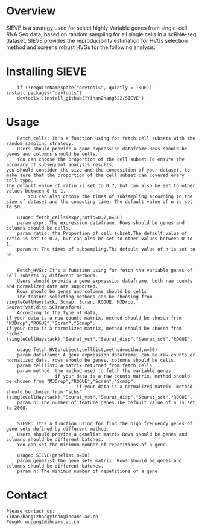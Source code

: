 # Overview
   SIEVE is a strategy used for select highly Variable genes from single-cell RNA Seq data, based on random sampling for all single cells in a scRNA-seq dataset, SIEVE provides the reproducibility estimation for HVGs selection method and screens robust HVGs for the following analysis.

# Installing SIEVE
		if (!requireNamespace("devtools", quietly = TRUE)) install.packages("devtools")
		devtools::install_github("YinanZhang522/SIEVE")

# Usage
		Fetch_cells: It's a function using for fetch cell subsets with the random sampling strategy. 
		Users should provide a gene expression dataframe.Rows should be genes and columns should be cells. 
		You can choose the proportion of the cell subset.To ensure the accuracy of subsequent analysis results, 
	you should consider the size and the composition of your dataset, to make sure that the proportion of the cell subset can covered every cell type, 
	the default value of ratio is set to 0.7, but can also be set to other values between 0 to 1. 
	        You can also choose the times of subsampling according to the size of dataset and the computing time. The default value of n is set to 50. 
   
		usage: fetch_cells(expr,ratio=0.7,n=50)
		param expr: The expression dataframe. Rows should be genes and columns should be cells.
		param ratio: the Proportion of cell subset.The default value of ratio is set to 0.7, but can also be set to other values between 0 to 1.
		param n: The times of subsampling.The default value of n is set to 50.  

  
		Fetch_HVGs: It's a function using for fetch the variable genes of cell subsets by different methods.
		Users should provide a gene expression dataframe, both raw counts and normalized data are supported. 
		Rows should be genes and columns should be cells. 
		The feature selecting methods can be choosing from singleCellHaystack, Scmap, Scran, ROGUE, M3Drop, Seurat(vst,disp,SCTransform).
		According to the type of data, 
	if your data is a raw counts matrix, method should be chosen from "M3Drop","ROGUE","Scran","Scmap".
	If your data is a normalized matrix, method should be chosen from "schs"(singleCellHaystack),"Seurat_vst","Seurat_disp","Seurat_sct","ROGUE".
				
		usage fetch_HVGs(object,celllist,method=method,n=50)
		param dataframe: A gene expression dataframe, can be raw counts or normalized data, rows should be genes, columns should be cells.
		param celllist: A matrix returned from fetch_cells
		param method: the method used to fetch the variable genes,
		              if your data is a raw counts matrix, method should be chosen from "M3Drop","ROGUE","Scran","Scmap".
                              if your data is a normalized matrix, method should be chosen from "schs"(singleCellHaystack),"Seurat_vst","Seurat_disp","Seurat_sct","ROGUE".
		param n: The number of feature genes.The default value of n is set to 2000.


		SIEVE: It's a function using for find the high frequency genes of gene sets defined by different method. 
		Users should provide a genelist matrix.Rows should be genes and columns should be different batches. 
		You can set the minimum number of repetitions of a gene. 

		usage: SIEVE(genelist,n=50)
		param genelist The gene sets matrix. Rows should be genes and columns should be different batches.
		param n: The minimum number of repetitions of a gene.




# Contact
	Please contact us:
	YinanZhang:zhangyinan@ihcams.ac.cn
	PengWu:wupeng1@ihcams.ac.cn
